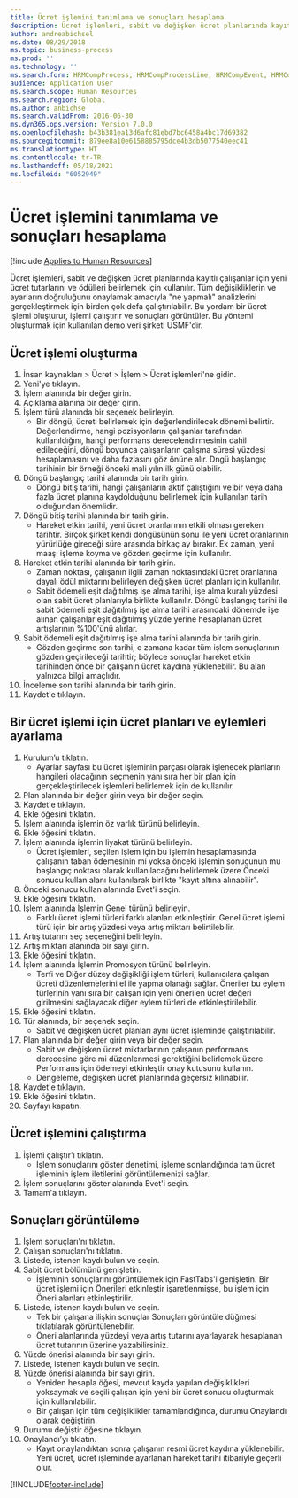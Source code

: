 ```yaml
---
title: Ücret işlemini tanımlama ve sonuçları hesaplama
description: Ücret işlemleri, sabit ve değişken ücret planlarında kayıtlı çalışanlar için yeni ücret tutarlarını ve ödülleri belirlemek için kullanılır.
author: andreabichsel
ms.date: 08/29/2018
ms.topic: business-process
ms.prod: ''
ms.technology: ''
ms.search.form: HRMCompProcess, HRMCompProcessLine, HRMCompEvent, HRMCompEventEmpl, HcmCompensationWorkspace
audience: Application User
ms.search.scope: Human Resources
ms.search.region: Global
ms.author: anbichse
ms.search.validFrom: 2016-06-30
ms.dyn365.ops.version: Version 7.0.0
ms.openlocfilehash: b43b381ea13d6afc81ebd7bc6458a4bc17d69382
ms.sourcegitcommit: 879ee8a10e6158885795dce4b3db5077540eec41
ms.translationtype: HT
ms.contentlocale: tr-TR
ms.lasthandoff: 05/18/2021
ms.locfileid: "6052949"
---
```

# <a name="define-compensation-process-and-calculate-results"></a>Ücret işlemini tanımlama ve sonuçları hesaplama

[!include [Applies to Human Resources](../includes/applies-to-hr.md)]

Ücret işlemleri, sabit ve değişken ücret planlarında kayıtlı çalışanlar için yeni ücret tutarlarını ve ödülleri belirlemek için kullanılır. Tüm değişikliklerin ve ayarların doğruluğunu onaylamak amacıyla "ne yapmalı" analizlerini gerçekleştirmek için birden çok defa çalıştırılabilir. Bu yordam bir ücret işlemi oluşturur, işlemi çalıştırır ve sonuçları görüntüler. Bu yöntemi oluşturmak için kullanılan demo veri şirketi USMF'dir.


## <a name="create-a-compensation-process"></a>Ücret işlemi oluşturma
1. İnsan kaynakları > Ücret > İşlem > Ücret işlemleri'ne gidin.
2. Yeni'ye tıklayın.
3. İşlem alanında bir değer girin.
4. Açıklama alanına bir değer girin.
5. İşlem türü alanında bir seçenek belirleyin.
    * Bir döngü, ücreti belirlemek için değerlendirilecek dönemi belirtir. Değerlendirme, hangi pozisyonların çalışanlar tarafından kullanıldığını, hangi performans derecelendirmesinin dahil edileceğini, döngü boyunca çalışanların çalışma süresi yüzdesi hesaplamasını ve daha fazlasını göz önüne alır. Dngü başlangıç tarihinin bir örneği önceki mali yılın ilk günü olabilir.  
6. Döngü başlangıç tarihi alanında bir tarih girin.
    * Döngü bitiş tarihi, hangi çalışanların aktif çalıştığını ve bir veya daha fazla ücret planına kaydolduğunu belirlemek için kullanılan tarih olduğundan önemlidir.  
7. Döngü bitiş tarihi alanında bir tarih girin.
    * Hareket etkin tarihi, yeni ücret oranlarının etkili olması gereken tarihtir. Birçok şirket kendi döngüsünün sonu ile yeni ücret oranlarının yürürlüğe gireceği süre arasında birkaç ay bırakır. Ek zaman, yeni maaşı işleme koyma ve gözden geçirme için kullanılır.  
8. Hareket etkin tarihi alanında bir tarih girin.
    * Zaman noktası, çalışanın ilgili zaman noktasındaki ücret oranlarına dayalı ödül miktarını belirleyen değişken ücret planları için kullanılır.  
    * Sabit ödemeli eşit dağıtılmış işe alma tarihi, işe alma kuralı yüzdesi olan sabit ücret planlarıyla birlikte kullanılır.  Döngü başlangıç tarihi ile sabit ödemeli eşit dağıtılmış işe alma tarihi arasındaki dönemde işe alınan çalışanlar eşit dağıtılmış yüzde yerine hesaplanan ücret artışlarının %100'ünü alırlar.  
9. Sabit ödemeli eşit dağıtılmış işe alma tarihi alanında bir tarih girin.
    * Gözden geçirme son tarihi, o zamana kadar tüm işlem sonuçlarının gözden geçirileceği tarihtir; böylece sonuçlar hareket etkin tarihinden önce bir çalışanın ücret kaydına yüklenebilir. Bu alan yalnızca bilgi amaçlıdır.  
10. İnceleme son tarihi alanında bir tarih girin.
11. Kaydet'e tıklayın.

## <a name="setup-the-compensation-plans-and-actions-for-a-compensation-process"></a>Bir ücret işlemi için ücret planları ve eylemleri ayarlama
1. Kurulum’u tıklatın.
    * Ayarlar sayfası bu ücret işleminin parçası olarak işlenecek planların hangileri olacağının seçmenin yanı sıra her bir plan için gerçekleştirilecek işlemleri belirlemek için de kullanılır.  
2. Plan alanında bir değer girin veya bir değer seçin.
3. Kaydet'e tıklayın.
4. Ekle öğesini tıklatın.
5. İşlem alanında işlemin öz varlık türünü belirleyin.
6. Ekle öğesini tıklatın.
7. İşlem alanında işlemin liyakat türünü belirleyin.
    * Ücret işlemleri, seçilen işlem için bu işlemin hesaplamasında çalışanın taban ödemesinin mi yoksa önceki işlemin sonucunun mu başlangıç noktası olarak kullanılacağını belirlemek üzere Önceki sonucu kullan alanı kullanılarak birlikte "kayıt altına alınabilir".  
8. Önceki sonucu kullan alanında Evet'i seçin.
9. Ekle öğesini tıklatın.
10. İşlem alanında İşlemin Genel türünü belirleyin.
    * Farklı ücret işlemi türleri farklı alanları etkinleştirir. Genel ücret işlemi türü için bir artış yüzdesi veya artış miktarı belirtilebilir.  
11. Artış tutarını seç seçeneğini belirleyin.
12. Artış miktarı alanında bir sayı girin.
13. Ekle öğesini tıklatın.
14. İşlem alanında İşlemin Promosyon türünü belirleyin.
    * Terfi ve Diğer düzey değişikliği işlem türleri, kullanıcılara çalışan ücreti düzenlemelerini el ile yapma olanağı sağlar. Öneriler bu eylem türlerinin yanı sıra bir çalışan için yeni önerilen ücret değeri girilmesini sağlayacak diğer eylem türleri de etkinleştirilebilir.  
15. Ekle öğesini tıklatın.
16. Tür alanında, bir seçenek seçin.
    * Sabit ve değişken ücret planları aynı ücret işleminde çalıştırılabilir.  
17. Plan alanında bir değer girin veya bir değer seçin.
    * Sabit ve değişken ücret miktarlarının çalışanın performans derecesine göre mi düzenlenmesi gerektiğini belirlemek üzere Performans için ödemeyi etkinleştir onay kutusunu kullanın.  
    * Dengeleme, değişken ücret planlarında geçersiz kılınabilir.  
18. Kaydet'e tıklayın.
19. Ekle öğesini tıklatın.
20. Sayfayı kapatın.

## <a name="run-the-compensation-process"></a>Ücret işlemini çalıştırma
1. İşlemi çalıştır'ı tıklatın.
    * İşlem sonuçlarını göster denetimi, işleme sonlandığında tam ücret işleminin işlem iletilerini görüntülemenizi sağlar.  
2. İşlem sonuçlarını göster alanında Evet'i seçin.
3. Tamam'a tıklayın.

## <a name="view-the-results"></a>Sonuçları görüntüleme
1. İşlem sonuçları'nı tıklatın.
2. Çalışan sonuçları'nı tıklatın.
3. Listede, istenen kaydı bulun ve seçin.
4. Sabit ücret bölümünü genişletin.
    * İşleminin sonuçlarını görüntülemek için FastTabs'i genişletin. Bir ücret işlemi için Önerileri etkinleştir işaretlenmişse, bu işlem için Öneri alanları etkinleştirilir.  
5. Listede, istenen kaydı bulun ve seçin.
    * Tek bir çalışana ilişkin sonuçlar Sonuçları görüntüle düğmesi tıklatılarak görüntülenebilir.  
    * Öneri alanlarında yüzdeyi veya artış tutarını ayarlayarak hesaplanan ücret tutarının üzerine yazabilirsiniz.  
6. Yüzde önerisi alanında bir sayı girin.
7. Listede, istenen kaydı bulun ve seçin.
8. Yüzde önerisi alanında bir sayı girin.
    * Yeniden hesapla öğesi, mevcut kayda yapılan değişiklikleri yoksaymak ve seçili çalışan için yeni bir ücret sonucu oluşturmak için kullanılabilir.  
    * Bir çalışan için tüm değişiklikler tamamlandığında, durumu Onaylandı olarak değiştirin.  
9. Durumu değiştir öğesine tıklayın.
10. Onaylandı’yı tıklatın.
    * Kayıt onaylandıktan sonra çalışanın resmi ücret kaydına yüklenebilir. Yeni ücret, ücret işleminde ayarlanan hareket tarihi itibariyle geçerli olur.  



[!INCLUDE[footer-include](../includes/footer-banner.md)]